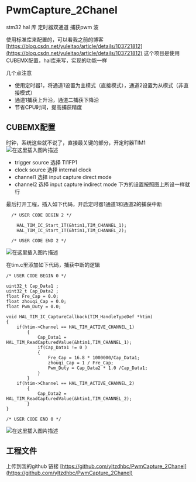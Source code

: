 # PwmCapture_2Chanel
 stm32 hal 库 定时器双通道 捕获pwm 波

﻿使用标准库来配置的，可以看我之前的博客
[https://blog.csdn.net/yuleitao/article/details/103721812](https://blog.csdn.net/yuleitao/article/details/103721812)
这个项目是使用CUBEMX配置，hal库来写，实现的功能一样

几个点注意

- 使用定时器1，将通道1设置为主模式（直接模式），通道2设置为从模式（非直接模式）
- 通道1捕获上升沿，通道二捕获下降沿
- 节省CPU时间，提高捕获精度

## CUBEMX配置

时钟，系统这些就不说了，直接最关键的部分，开定时器TIM1
![在这里插入图片描述](https://img-blog.csdnimg.cn/20200120200413201.png?x-oss-process=image/watermark,type_ZmFuZ3poZW5naGVpdGk,shadow_10,text_aHR0cHM6Ly9ibG9nLmNzZG4ubmV0L3l1bGVpdGFv,size_16,color_FFFFFF,t_70)

-  trigger source 选择 TI1FP1
-  clock source 选择 	internal clock
-  channel1 选择 input capture direct mode
-  channel2 选择 input capture indirect mode
   下方的设置按照图上所设一样就行

最后打开工程，插入如下代码，开启定时器1通道1和通道2的捕获中断

```
  /* USER CODE BEGIN 2 */

	HAL_TIM_IC_Start_IT(&htim1,TIM_CHANNEL_1);
	HAL_TIM_IC_Start_IT(&htim1,TIM_CHANNEL_2);

  /* USER CODE END 2 */
```

![在这里插入图片描述](https://img-blog.csdnimg.cn/20200120200903256.png?x-oss-process=image/watermark,type_ZmFuZ3poZW5naGVpdGk,shadow_10,text_aHR0cHM6Ly9ibG9nLmNzZG4ubmV0L3l1bGVpdGFv,size_16,color_FFFFFF,t_70)

在tim.c里添加如下代码，捕获中断的逻辑

```
/* USER CODE BEGIN 0 */

uint32_t Cap_Data1 ;
uint32_t Cap_Data2 ;
float Fre_Cap = 0.0;
float zhouqi_Cap = 0.0;
float Pwm_Duty = 0.0;

void HAL_TIM_IC_CaptureCallback(TIM_HandleTypeDef *htim)
{
	if(htim->Channel == HAL_TIM_ACTIVE_CHANNEL_1)
		{
			Cap_Data1 = HAL_TIM_ReadCapturedValue(&htim1,TIM_CHANNEL_1);
			if(Cap_Data1 != 0 )
			{
				Fre_Cap = 16.8 * 1000000/Cap_Data1;
				zhouqi_Cap = 1 / Fre_Cap;
				Pwm_Duty = Cap_Data2 * 1.0 /Cap_Data1;
			}
		}
	if(htim->Channel == HAL_TIM_ACTIVE_CHANNEL_2)
		{
			Cap_Data2 = HAL_TIM_ReadCapturedValue(&htim1,TIM_CHANNEL_2);
		}
}

/* USER CODE END 0 */
```

![在这里插入图片描述](https://img-blog.csdnimg.cn/20200120201201289.png?x-oss-process=image/watermark,type_ZmFuZ3poZW5naGVpdGk,shadow_10,text_aHR0cHM6Ly9ibG9nLmNzZG4ubmV0L3l1bGVpdGFv,size_16,color_FFFFFF,t_70)

## 工程文件

上传到我的github 链接
[https://github.com/yltzdhbc/PwmCapture_2Chanel](https://github.com/yltzdhbc/PwmCapture_2Chanel)